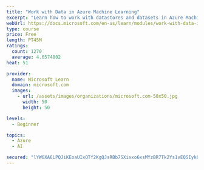 ```yaml
---
title: "Work with Data in Azure Machine Learning"
excerpt: "Learn how to work with datastores and datasets in Azure Machine Learning."
webUrl: https://docs.microsoft.com/en-us/learn/modules/work-with-data-in-aml/
type: course
price: Free
length: PT45M
ratings:
  count: 1270
  average: 4.6574802
heat: 51

provider:
  name: Microsoft Learn
  domain: microsoft.com
  images:
    - url: /assets/images/organizations/microsoft.com-50x50.jpg
      width: 50
      height: 50

levels:
  - Beginner

topics:
  - Azure
  - AI

secured: "lYW6XA6LPQJiKEoaUIxOTf2KgQJsRBb7SXixxo6xsMYzBR7Tk2Ys1vEQSIyk0nPT3j/rVF9quyPBN4dpAG1TN16oYmQuz7f7McDieaI17dvGMYNSWjcLfXwNsHOIGNOQFAlbZVcG2mcn8EvgeZssTd51Lvkm8sgj774TyWCt8lve/0maRqWUkCxs6MYWZBZt7VuKHSGnZlr44uPRLzsV+q10JeNHHChf3eW2Gkkeoq4D/eaJTua1SsDbECSkhJv6L5gHDJ5azw89Grj57QbmTxyEpjVQLTcwWfdAmUxlRIEICEUUT3APzp7+fULf9jfpnHZicEioNNf8sfWUoO+YGvEwXGPA8KSrufQwO6ELy4qSzxz+uGfjk+YaF+OjtAlRu0i8fNofwMGcoX9873Z2EohWwt3PXEGghvrWHj7dE+Y=;Sf7uZ+8J7Pkbq2Kv2jl6/A=="
---
```


